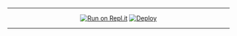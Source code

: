 ----

<div align="center">

[![Run on Repl.it](https://i.postimg.cc/MHsYyDNM/replit-logo-png-transparent.png)](https://repl.it/@Quiec/whatsasena)
[![Deploy](https://www.herokucdn.com/deploy/button.svg)](https://heroku.com/deploy?template=https://github.com/Project-TH/nothing)
     </div>

----


